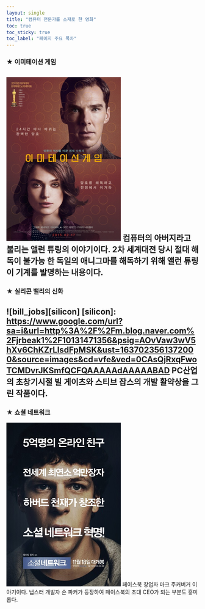 ```yaml
---
layout: single
title: "컴퓨터 전문가를 소재로 한 영화" 
toc: true
toc_sticky: true
toc_label: "페이지 주요 목차"
---
```

### ★ 이미테이션 게임
![allen](/assets/images/movie1.jpg)
컴퓨터의 아버지라고 불리는 앨런 튜링의 이야기이다. 2차 세계대전 당시 절대 해독이 불가능
한 독일의 애니그마를 해독하기 위해 앨런 튜링이 기계를 발명하는 내용이다.
---
### ★ 실리콘 밸리의 신화
![bill_jobs][silicon]
[silicon]:
https://www.google.com/url?sa=i&url=http%3A%2F%2Fm.blog.naver.com%2Fjrbeak1%2F10131471356&psig=AOvVaw3wV5hXv6ChKZrLlsdFpMSK&ust=1637023561372000&source=images&cd=vfe&ved=0CAsQjRxqFwoTCMDvrJKSmfQCFQAAAAAdAAAAABAD
PC산업의 초창기시절 빌 게이츠와 스티브 잡스의 개발 활약상을 그린 작품이다.
---
### ★ 쇼셜 네트워크
[![mark](/assets/images/movie3.jpg "더 자세한 내용을 원하시면 방문해 보세요")](https://topclass.chosun.com/board/view.asp?catecode=J&tnu=201901100028)
페이스북 창업자 마크 주커버거 이야기이다. 냅스터 개발자 숀 파커가 등장하여 페이스북의 초대 CEO가 되는 부분도 흥미롭다.
